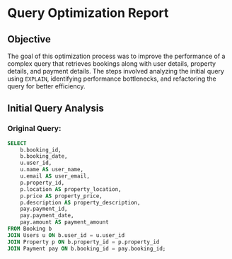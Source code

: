 # Query Optimization Report

## Objective

The goal of this optimization process was to improve the performance of a complex query that retrieves bookings along with user details, property details, and payment details. The steps involved analyzing the initial query using `EXPLAIN`, identifying performance bottlenecks, and refactoring the query for better efficiency.

## Initial Query Analysis

### Original Query:
```sql
SELECT 
    b.booking_id, 
    b.booking_date, 
    u.user_id, 
    u.name AS user_name, 
    u.email AS user_email, 
    p.property_id, 
    p.location AS property_location, 
    p.price AS property_price, 
    p.description AS property_description, 
    pay.payment_id, 
    pay.payment_date, 
    pay.amount AS payment_amount 
FROM Booking b
JOIN Users u ON b.user_id = u.user_id
JOIN Property p ON b.property_id = p.property_id
JOIN Payment pay ON b.booking_id = pay.booking_id;
